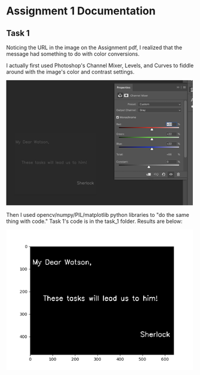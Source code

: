 # Assignment 1 Documentation

## Task 1

Noticing the URL in the image on the Assignment pdf, I realized that the message had something to do with color conversions.

I actually first used Photoshop's Channel Mixer, Levels, and Curves to fiddle around with the image's color and contrast settings.


<img src="img/for_watson_photoshop.png" width="500"/>

Then I used opencv/numpy/PIL/matplotlib python libraries to "do the same thing with code." Task 1's code is in the task_1 folder. Results are below:

<img src="img/Task1.png" width="500"/>
